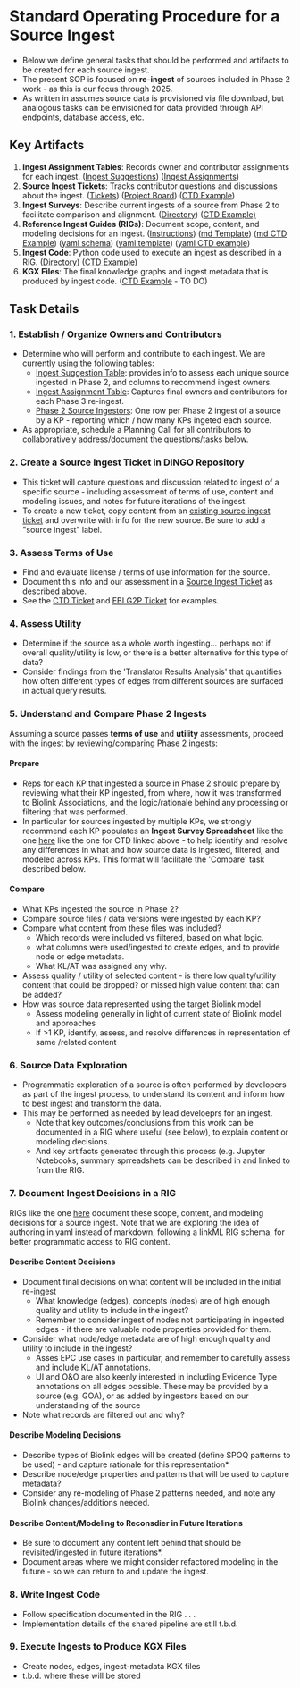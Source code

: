 # Standard Operating Procedure for a Source Ingest
- Below we define general tasks that should be performed and artifacts to be created for each source ingest. 
- The present SOP is focused on **re-ingest** of sources included in Phase 2 work - as this is our focus through 2025.
- As written in assumes source data is provisioned via file download, but analogous tasks can be envisioned for data provided through API endpoints, database access, etc.

## Key Artifacts
1. **Ingest Assignment Tables**: Records owner and contributor assignments for each ingest. ([Ingest Suggestions](https://docs.google.com/spreadsheets/d/1nbhTsEb-FicBz1w69pnwCyyebq_2L8RNTLnIkGYp1co/edit?gid=506291936#gid=506291936)) ([Ingest Assignments](https://docs.google.com/spreadsheets/d/1nbhTsEb-FicBz1w69pnwCyyebq_2L8RNTLnIkGYp1co/edit?gid=1969427496#gid=1969427496)) 
2. **Source Ingest Tickets**: Tracks contributor questions and discussions about the ingest. ([Tickets](https://github.com/NCATSTranslator/Data-Ingest-Coordination-Working-Group/issues?q=state%3Aopen%20label%3A%22source%20ingest%22)) ([Project Board](https://github.com/orgs/NCATSTranslator/projects/33/views/1?layout=board)) ([CTD Example](https://github.com/NCATSTranslator/Data-Ingest-Coordination-Working-Group/issues/23))
3. **Ingest Surveys**: Describe current ingests of a source from Phase 2 to facilitate comparison and alignment. ([Directory](https://drive.google.com/drive/folders/1temEMKNvfMXKkC-6G4ssXG06JXYXY4gT)) ([CTD Example)](https://docs.google.com/spreadsheets/d/1R9z-vywupNrD_3ywuOt_sntcTrNlGmhiUWDXUdkPVpM/edit?gid=0#gid=0)
4. **Reference Ingest Guides (RIGs)**: Document scope, content, and modeling decisions for an ingest. ([Instructions](https://github.com/NCATSTranslator/translator-ingests/blob/main/src/translator_ingest/ingests/rig-instructions.md))  ([md Template](https://github.com/NCATSTranslator/translator-ingests/blob/main/src/translator_ingest/ingests/_ingest_template/rig-template.md)) ([md CTD Example](https://github.com/NCATSTranslator/translator-ingests/blob/main/src/translator_ingest/ingests/ctd/rig.md)) ([yaml schema](https://github.com/NCATSTranslator/translator-ingests/blob/main/src/translator_ingest/ingests/rig_schema.yaml))  ([yaml template](https://github.com/NCATSTranslator/translator-ingests/blob/main/src/translator_ingest/ingests/rig_template.yaml)) ([yaml CTD example](https://github.com/NCATSTranslator/translator-ingests/blob/main/src/translator_ingest/ingests/ctd/ctd-rig.yaml)) 
5. **Ingest Code**: Python code used to execute an ingest as described in a RIG. ([Directory](https://github.com/NCATSTranslator/translator-ingests/tree/main/src/translator_ingest/ingests)) ([CTD Example](https://github.com/NCATSTranslator/translator-ingests/blob/main/src/translator_ingest/ingests/ctd/ctd.py))
6. **KGX Files**: The final knowledge graphs and ingest metadata that is produced by ingest code. ([CTD Example]() - TO DO)

## Task Details

### 1. Establish / Organize Owners and Contributors
- Determine who will perform and contribute to each ingest. We are currently using the following tables:
   - [Ingest Suggestion Table](https://docs.google.com/spreadsheets/d/1nbhTsEb-FicBz1w69pnwCyyebq_2L8RNTLnIkGYp1co/edit?gid=506291936#gid=506291936): provides info to assess each unique source ingested in Phase 2, and columns to recommend ingest owners.
   - [Ingest Assignment Table](https://docs.google.com/spreadsheets/d/1nbhTsEb-FicBz1w69pnwCyyebq_2L8RNTLnIkGYp1co/edit?gid=1969427496#gid=1969427496): Captures final owners and contributors for each Phase 3 re-ingest.
   - [Phase 2 Source Ingestors](https://docs.google.com/spreadsheets/d/1nbhTsEb-FicBz1w69pnwCyyebq_2L8RNTLnIkGYp1co/edit?gid=1144506947#gid=1144506947): One row per Phase 2 ingest of a source by a KP - reporting which / how many KPs ingeted each source. 
- As appropriate, schedule a Planning Call for all contributors to collaboratively address/document the questions/tasks below.

### 2. Create a Source Ingest Ticket in DINGO Repository
- This ticket will capture questions and discussion related to ingest of a specific source - including assessment of terms of use, content and modeling issues, and notes for future iterations of the ingest. 
- To create a new ticket, copy content from an [existing source ingest ticket](https://github.com/NCATSTranslator/Data-Ingest-Coordination-Working-Group/issues?q=state%3Aopen%20label%3A%22source%20ingest%22) and overwrite with info for the new source. Be sure to add a "source ingest" label.

### 3. Assess Terms of Use 
- Find and evaluate license / terms of use information for the source.
- Document this info and our assessment in a [Source Ingest Ticket](https://github.com/NCATSTranslator/Data-Ingest-Coordination-Working-Group/issues?q=state%3Aopen%20label%3A%22source%20ingest%22) as described above. 
- See the  [CTD Ticket](https://github.com/NCATSTranslator/Data-Ingest-Coordination-Working-Group/issues/23) and [EBI G2P Ticket](https://github.com/NCATSTranslator/Data-Ingest-Coordination-Working-Group/issues/25) for examples.

### 4. Assess Utility
- Determine if the source as a whole worth ingesting... perhaps not if overall quality/utility is low, or there is a better alternative for this type of data?
- Consider findings from the 'Translator Results Analysis' that quantifies how often different types of edges from different sources are surfaced in actual query results.

### 5. Understand and Compare Phase 2 Ingests 
Assuming a source passes **terms of use** and **utility** assessments, proceed with the ingest by reviewing/comparing Phase 2 ingests:

#### Prepare
- Reps for each KP that ingested a source in Phase 2 should prepare by reviewing what their KP ingested, from where, how it was transformed to Biolink Associations, and the logic/rationale behind any processing or filtering that was performed.
- In particular for sources ingested by multiple KPs, we strongly recommend each KP populates an **Ingest Survey Spreadsheet** like the one [here](https://docs.google.com/spreadsheets/d/1R9z-vywupNrD_3ywuOt_sntcTrNlGmhiUWDXUdkPVpM/edit?gid=0#gid=0) like the one for CTD linked above - to help identify and resolve any differences in what and how source data is ingested, filtered, and modeled across KPs. This format will facilitate the 'Compare' task described below.
    
#### Compare
- What KPs ingested the source in Phase 2?
- Compare source files / data versions were ingested by each KP?
- Compare what content from these files was included?
   - Which records were included vs filtered, based on what logic.
   - what columns were used/ingested to create edges, and to provide node or edge metadata.
   - What KL/AT was assigned any why.
- Assess quality / utility of selected content - is there low quality/utility content that could be dropped?  or missed high value content that can be added?     
- How was source data represented using the target Biolink model
   - Assess modeling generally in light of current state of Biolink model and approaches
   - If >1 KP, identify, assess, and resolve differences in representation of same /related content

### 6. Source Data Exploration
- Programmatic exploration of a source is often performed by developers as part of the ingest process, to understand its content and inform how to best ingest and transform the data.
- This may be performed as needed by lead develoeprs for an ingest.
  - Note that key outcomes/conclusions from this work can be documented in a RIG where useful (see below), to explain content or modeling decisions.
  - And key artifacts generated through this process (e.g. Jupyter Notebooks, summary sprreadshets can be described in and linked to from the RIG.
  
### 7. Document Ingest Decisions in a RIG
RIGs like the one [here](https://github.com/NCATSTranslator/translator-ingests/blob/main/src/translator_ingest/ingests/ctd/rig.md) document these scope, content, and modeling decisions for a source ingest.
Note that we are exploring the idea of authoring in yaml instead of markdown, following a linkML RIG schema, for better programmatic access to RIG content. 

#### Describe Content Decisions
- Document final decisions on what content will be included in the initial re-ingest
    - What knowledge (edges), concepts (nodes) are of high enough quality and utility to include in the ingest?
    - Remember to consider ingest of nodes not participating in ingested edges - if there are valuable node properties provided for them.
- Consider what node/edge metadata are of high enough quality and utility to include in the ingest?
    - Asses EPC use cases in particular, and remember to carefully assess and include KL/AT annotations.
   -  UI and O&O are also keenly interested in including Evidence Type annotations on all edges possible. These may be provided by a source (e.g. GOA), or as added by ingestors based on our understanding of the source
- Note what records are filtered out and why?

#### Describe Modeling Decisions
- Describe types of Biolink edges will be created (define SPOQ patterns to be used) - and capture rationale for this representation*
- Describe node/edge properties and patterns that will be used to capture metadata?
- Consider any re-modeling of Phase 2 patterns needed, and note any Biolink changes/additions needed. 

#### Describe Content/Modeling to Reconsdier in Future Iterations
- Be sure to document any content left behind that should be revisited/ingested in future iterations*.
- Document areas where we might consider refactored modeling in the future - so we can return to and update the ingest. 


### 8. Write Ingest Code
- Follow specification documented in the RIG . . . 
- Implementation details of the shared pipeline are still t.b.d. 

### 9. Execute Ingests to Produce KGX Files
- Create nodes, edges, ingest-metadata KGX files
- t.b.d. where these will be stored
